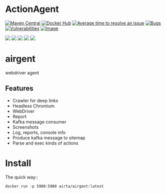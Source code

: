# ActionAgent
[![Maven Central](https://maven-badges.herokuapp.com/maven-central/org.springframework.boot/spring-boot-starter-parent/badge.svg)](https://search.maven.org/artifact/org.springframework.boot/spring-boot-starter-parent)
[![Docker Hub](https://img.shields.io/docker/pulls/allenyinx/airgent.svg?style=flat)](https://cloud.docker.com/u/airta/repository/docker/airta/airgent/)
[![Average time to resolve an issue](http://isitmaintained.com/badge/resolution/allenyinx/ActionAgent.svg)](http://isitmaintained.com/project/allenyinx/ActionAgent "Average time to resolve an issue")
[![Bugs](https://sonarcloud.io/api/project_badges/measure?project=allenyinx_ActionAgent&metric=bugs)](https://sonarcloud.io/dashboard?id=allenyinx_ActionAgent)
[![Vulnerabilities](https://sonarcloud.io/api/project_badges/measure?project=allenyinx_ActionAgent&metric=vulnerabilities)](https://sonarcloud.io/dashboard?id=allenyinx_ActionAgent)
[![Image](https://images.microbadger.com/badges/image/airta/airgent.svg)](https://microbadger.com/images/airta/airgent)

<p align="left">
    <a href="https://codecov.io/gh/allenyinx/ActionAgent"><img src="https://codecov.io/gh/allenyinx/ActionAgent/branch/develop/graph/badge.svg" /></a>
    <a href='https://circleci.com/gh/allenyinx/ActionAgent/tree/develop'><img src='https://circleci.com/gh/allenyinx/ActionAgent/tree/develop.svg?style=svg'></a>
    <a href='https://sonarcloud.io/dashboard?id=allenyinx_ActionAgent'><img src='https://sonarcloud.io/api/project_badges/measure?project=allenyinx_ActionAgent&metric=alert_status'></a>
    <a href='https://travis-ci.org/allenyinx/ActionAgent'><img src='https://travis-ci.org/allenyinx/ActionAgent.svg?branch=develop'></a>
    <a href='http://52.175.51.58:8080/job/ActionAgent_APP/'><img src='http://52.175.51.58:8080/buildStatus/icon?job=ActionAgent_APP'></a>
    </p>

# airgent
webdriver agent


## Features
* Crawler for deep links
* Headless Chromium
* WebDriver
* Report
* Kafka message consumer
* Screenshots
* Log, reports, console info
* Produce kafka message to sitemap
* Parse and exec kinds of actions

Install
=======

The quick way::

    docker run -p 5900:5900 airta/airgent:latest

